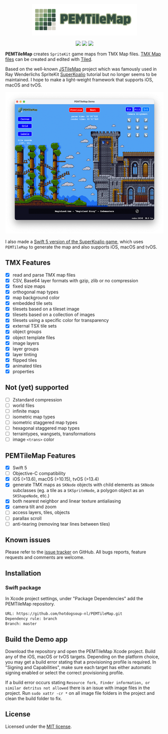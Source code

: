 <p align="center">
<a href="https://github.com/p-edge-media/PEMTileMap"><img src="Doc/logo.png" height="100"/>
<p align="center">
<a href="https://swift.org"><img src="https://img.shields.io/badge/Swift-5-brightgreen.svg"></a>
<a href="https://developer.apple.com/download/more/"><img src="https://img.shields.io/badge/Xcode-orange.svg"></a>
<a href="https://www.apple.com"><img src="https://img.shields.io/badge/platforms-iOS%20%7C%20tvOS%20%7C%20macOS-red.svg"></a>
</p>
  
**PEMTileMap** creates `SpriteKit` game maps from TMX Map files. [TMX Map files][tmx-map-url] can be created and edited with [Tiled][tiled-url].

Based on the well-known [JSTileMap][jstilemap-url] project which was famously used in Ray Wenderlichs SpriteKit [SuperKoalio][superkoalio-url] tutorial but no longer seems to be maintained. I hope to make a light-weight framework that supports iOS, macOS and tvOS.
  
<p align="center">
<img src="Doc/screenshot_macos_01.png" height="450"/>
</p>

I also made a [Swift 5 version of the SuperKoalio game][superkoalio-project-url], which uses `PEMTileMap` to generate the map and also supports iOS, macOS and tvOS.
  
## TMX Features
- [X] read and parse TMX map files
- [X] CSV, Base64 layer formats with gzip, zlib or no compression
- [X] fixed size maps
- [X] orthogonal map types
- [X] map background color
- [X] embedded tile sets
- [X] tilesets based on a tileset image
- [X] tilesets based on a collection of images
- [X] tilesets using a specific color for transparency
- [X] external TSX tile sets
- [X] object groups
- [X] object template files
- [X] image layers
- [X] layer groups
- [X] layer tinting
- [X] flipped tiles
- [X] animated tiles
- [X] properties
  
## Not (yet) supported
- [ ] Zstandard compression 
- [ ] world files
- [ ] infinite maps
- [ ] isometric map types
- [ ] isometric staggered map types
- [ ] hexagonal staggered map types
- [ ] terraintypes, wangsets, transformations
- [ ] image `<trans>` color

## PEMTileMap Features
- [X] Swift 5
- [ ] Objective-C compatibility
- [X] iOS (>13.6), macOS (>10.15), tvOS (>13.4)
- [X] generate TMX maps as `SKNode` objects with child elements as `SKNode` subclasses (eg. a tile as a `SKSpriteNode`, a polygon object as an `SKShapeNode`, etc.)
- [X] both nearest neighbor and linear texture antialiasing
- [X] camera tilt and zoom
- [ ] access layers, tiles, objects
- [ ] parallax scroll
- [ ] anti-tearing (removing tear lines between tiles)
  
## Known issues
Please refer to the [issue tracker][issues-url] on GitHub. All bugs reports, feature requests and comments are welcome.

## Installation
### Swift package

In Xcode project settings, under "Package Dependencies" add the PEMTileMap repository.

    URL: https://github.com/hotdogsoup-nl/PEMTileMap.git
    Dependency rule: branch
    Branch: master
  
## Build the Demo app
Download the repository and open the PEMTileMap Xcode project. Build any of the iOS, macOS or tvOS targets. Depending on the platform choice, you may get a build error stating that a provisioning profile is required. In "Signing and Capabilities", make sure each target has either automatic signing enabled or select the correct provisioning profile.
  
If a build error occurs stating `Resource fork, Finder information, or similar detritus not allowed` there is an issue with image files in the project. Run `sudo xattr -cr *` on all image file folders in the project and clean the build folder to fix.
  
## License
Licensed under the [MIT license](license.md).

[issues-url]:https://github.com/hotdogsoup-nl/PEMTileMap/issues
[tmx-map-url]:https://doc.mapeditor.org/en/stable/reference/tmx-map-format/#
[tiled-url]:http://www.mapeditor.org
[jstilemap-url]:https://github.com/slycrel/JSTileMap
[superkoalio-project-url]:https://github.com/hotdogsoup-nl/PEMSuperKoalio
[superkoalio-url]:https://www.raywenderlich.com/2554-sprite-kit-tutorial-how-to-make-a-platform-game-like-super-mario-brothers-part-1
